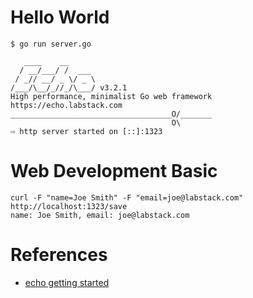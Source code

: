 # Hello World

```
$ go run server.go

   ____    __
  / __/___/ /  ___
 / _// __/ _ \/ _ \
/___/\__/_//_/\___/ v3.2.1
High performance, minimalist Go web framework
https://echo.labstack.com
____________________________________O/_______
                                    O\
⇨ http server started on [::]:1323
```

# Web Development Basic

```
curl -F "name=Joe Smith" -F "email=joe@labstack.com" http://localhost:1323/save
name: Joe Smith, email: joe@labstack.com
```

# References
- [echo getting started](https://github.com/labstack/echo)
